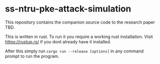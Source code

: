 # ss-ntru-pke-attack-simulation
This repository contains the companion source code to the research paper TBD.

This is written in rust. To run it you require a working rust installation. Visit https://rustup.rs/ if you dont already have it installed.

After this simply run `cargo run --release [options]` in any command prompt to run the program.
